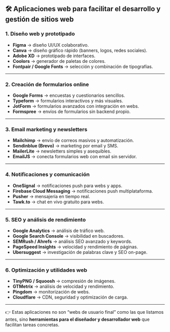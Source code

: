 ## 🛠 Aplicaciones web para facilitar el desarrollo y gestión de sitios web

### 1. **Diseño web y prototipado**

* **Figma** → diseño UI/UX colaborativo.
* **Canva** → diseño gráfico rápido (banners, logos, redes sociales).
* **Adobe XD** → prototipado de interfaces.
* **Coolors** → generador de paletas de colores.
* **Fontpair / Google Fonts** → selección y combinación de tipografías.

---

### 2. **Creación de formularios online**

* **Google Forms** → encuestas y cuestionarios sencillos.
* **Typeform** → formularios interactivos y más visuales.
* **JotForm** → formularios avanzados con integración en webs.
* **Formspree** → envíos de formularios sin backend propio.

---

### 3. **Email marketing y newsletters**

* **Mailchimp** → envío de correos masivos y automatización.
* **Sendinblue (Brevo)** → marketing por email y SMS.
* **MailerLite** → newsletters simples y asequibles.
* **EmailJS** → conecta formularios web con email sin servidor.

---

### 4. **Notificaciones y comunicación**

* **OneSignal** → notificaciones push para webs y apps.
* **Firebase Cloud Messaging** → notificaciones push multiplataforma.
* **Pusher** → mensajería en tiempo real.
* **Tawk.to** → chat en vivo gratuito para webs.

---

### 5. **SEO y análisis de rendimiento**

* **Google Analytics** → análisis de tráfico web.
* **Google Search Console** → visibilidad en buscadores.
* **SEMRush / Ahrefs** → análisis SEO avanzado y keywords.
* **PageSpeed Insights** → velocidad y rendimiento de páginas.
* **Ubersuggest** → investigación de palabras clave y SEO on-page.

---

### 6. **Optimización y utilidades web**

* **TinyPNG / Squoosh** → compresión de imágenes.
* **GTMetrix** → análisis de velocidad y rendimiento.
* **Pingdom** → monitorización de webs.
* **Cloudflare** → CDN, seguridad y optimización de carga.

---

👉 Estas aplicaciones no son “webs de usuario final” como las que listamos antes, sino **herramientas para el diseñador y desarrollador web** que facilitan tareas concretas.


